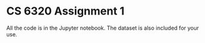 # CS 6320 Assignment 1

All the code is in the Jupyter notebook. The dataset is also included for your use.


